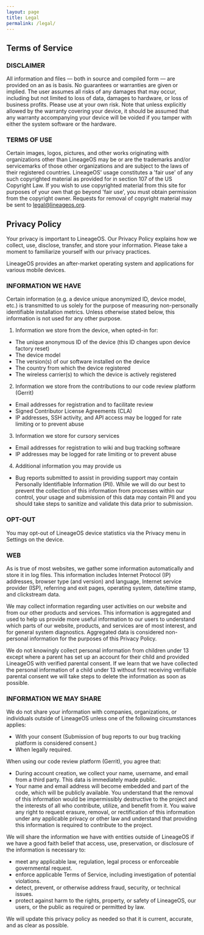 ```yaml
---
layout: page
title: Legal
permalink: /legal/
---
```


## Terms of Service

### DISCLAIMER
All information and files &mdash; both in source and compiled form &mdash; are provided on an as is basis. No guarantees or warranties are given or implied. The user assumes all risks of any damages that may occur, including but not limited to loss of data, damages to hardware, or loss of business profits. Please use at your own risk. Note that unless explicitly allowed by the warranty covering your device, it should be assumed that any warranty accompanying your device will be voided if you tamper with either the system software or the hardware.

### TERMS OF USE
Certain images, logos, pictures, and other works originating with organizations other than LineageOS may be or are the trademarks and/or servicemarks of those other organizations and are subject to the laws of their registered countries. LineageOS' usage constitutes a 'fair use' of any such copyrighted material as provided for in section 107 of the US Copyright Law. If you wish to use copyrighted material from this site for purposes of your own that go beyond 'fair use', you must obtain permission from the copyright owner. Requests for removal of copyright material may be sent to <legal@lineageos.org>.

## Privacy Policy
Your privacy is important to LineageOS. Our Privacy Policy explains how we collect, use, disclose, transfer, and store your information. Please take a moment to familiarize yourself with our privacy practices.

LineageOS provides an after-market operating system and applications for various mobile devices.

### INFORMATION WE HAVE
Certain information (e.g. a device unique anonymized ID, device model, etc.) is transmitted to us solely for the purpose of measuring non-personally identifiable installation metrics. Unless otherwise stated below, this information is not used for any other purpose.

1. Information we store from the device, when opted-in for:
 - The unique anonymous ID of the device (this ID changes upon device factory reset)
 - The device model
 - The version(s) of our software installed on the device
 - The country from which the device registered
 - The wireless carrier(s) to which the device is actively registered

2. Information we store from the contributions to our code review platform (Gerrit)
 - Email addresses for registration and to facilitate review
 - Signed Contributor License Agreements (CLA)
 - IP addresses, SSH activity, and API access may be logged for rate limiting or to prevent abuse

3. Information we store for cursory services
 - Email addresses for registration to wiki and bug tracking software
 - IP addresses may be logged for rate limiting or to prevent abuse

4. Additional information you may provide us
 - Bug reports submitted to assist in providing support may contain Personally Identifiable Information (PII). While we will do our best to prevent the collection of this information from processes within our control, your usage and submission of this data may contain PII and you should take steps to sanitize and validate this data prior to submission.

### OPT-OUT
You may opt-out of LineageOS device statistics via the Privacy menu in Settings on the device.

### WEB
As is true of most websites, we gather some information automatically and store it in log files. This information includes Internet Protocol (IP) addresses, browser type (and version) and language, Internet service provider (ISP), referring and exit pages, operating system, date/time stamp, and clickstream data.

We may collect information regarding user activities on our website and from our other products and services. This information is aggregated and used to help us provide more useful information to our users to understand which parts of our website, products, and services are of most interest, and for general system diagnostics. Aggregated data is considered non-personal information for the purposes of this Privacy Policy.

We do not knowingly collect personal information from children under 13 except where a parent has set up an account for their child and provided LineageOS with verified parental consent. If we learn that we have collected the personal information of a child under 13 without first receiving verifiable parental consent we will take steps to delete the information as soon as possible.

### INFORMATION WE MAY SHARE
We do not share your information with companies, organizations, or individuals outside of LineageOS unless one of the following circumstances applies:

- With your consent (Submission of bug reports to our bug tracking platform is considered consent.)
- When legally required.

When using our code review platform (Gerrit), you agree that:

- During account creation, we collect your name, username, and email from a third party. This data is immediately made public.
- Your name and email address will become embedded and part of the code, which will be publicly available. You understand that the removal of this information would be impermissibly destructive to the project and the interests of all who contribute, utilize, and benefit from it. You waive any right to request erasure, removal, or rectification of this information under any applicable privacy or other law and understand that providing this information is required to contribute to the project.

We will share the information we have with entities outside of LineageOS if we have a good faith belief that access, use, preservation, or disclosure of the information is necessary to:

 - meet any applicable law, regulation, legal process or enforceable governmental request.
 - enforce applicable Terms of Service, including investigation of potential violations.
 - detect, prevent, or otherwise address fraud, security, or technical issues.
 - protect against harm to the rights, property, or safety of LineageOS, our users, or the public as required or permitted by law.

We will update this privacy policy as needed so that it is current, accurate, and as clear as possible.
